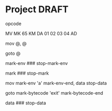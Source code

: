 # Project DRAFT
opcode

MV MK 65 KM DA 01 02 03 04 AD


mov @, @

goto @

mark-env ### stop-mark-env

mark ### stop-mark

mov mark-env 'a' mark-env-end, data  stop-data

goto mark-bytecode 'exit' mark-bytecode-end

data ### stop-data

